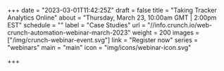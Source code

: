 +++
date = "2023-03-01T11:42:25Z"
draft = false
title = "Taking Tracker Analytics Online"
about = "Thursday, March 23, 10:00am GMT | 2:00pm EST"
schedule = ""
label = "Case Studies"
url = "//info.crunch.io/web-crunch-automation-webinar-march-2023"
weight = 200
images = ["/img/crunch-webinar-event.svg"]
link = "Register now"
series = "webinars"
main = "main"
icon = "img/icons/webinar-icon.svg"

+++
